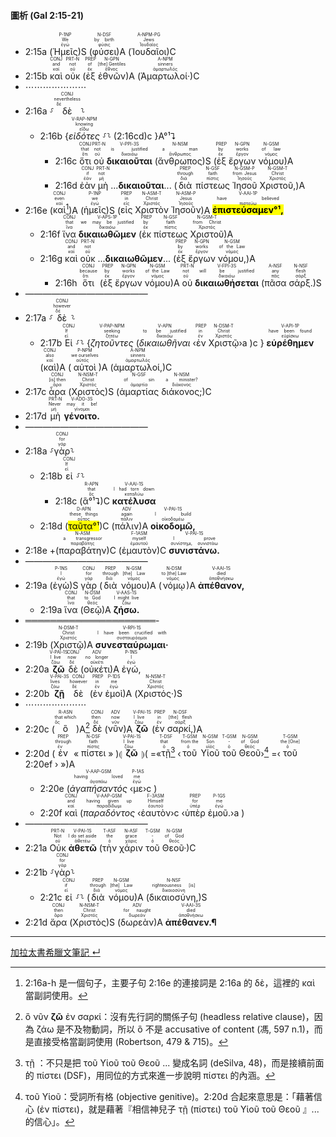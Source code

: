 #### 圖析 (Gal 2:15-21)

- <rt>2:15a</rt> (<RUBY><ruby><ruby>Ἡμεῖς<rt>ἐγώ</rt></ruby><rt>We</rt></ruby><rt>P-1NP</rt></RUBY>)S (<RUBY><ruby><ruby>φύσει<rt>φύσις</rt></ruby><rt>by birth</rt></ruby><rt>N-DSF</rt></RUBY>)A (<RUBY><ruby><ruby>Ἰουδαῖοι<rt>Ἰουδαῖος</rt></ruby><rt>Jews</rt></ruby><rt>A-NPM-PG</rt></RUBY>)C
- <rt>2:15b</rt> <RUBY><ruby><ruby>καὶ<rt>καί</rt></ruby><rt>and</rt></ruby><rt>CONJ</rt></RUBY> <RUBY><ruby><ruby>οὐκ<rt>οὐ</rt></ruby><rt>not</rt></ruby><rt>PRT-N</rt></RUBY> (<RUBY><ruby><ruby>ἐξ<rt>ἐκ</rt></ruby><rt>of</rt></ruby><rt>PREP</rt></RUBY> <RUBY><ruby><ruby>ἐθνῶν<rt>ἔθνος</rt></ruby><rt>[the] Gentiles</rt></ruby><rt>N-GPN</rt></RUBY>)A (<RUBY><ruby><ruby>Ἁμαρτωλοί·<rt>ἁμαρτωλός</rt></ruby><rt>sinners</rt></ruby><rt>A-NPM</rt></RUBY>)C
- ⋯⋯⋯⋯⋯⋯⋯
- <rt>2:16a</rt> ⸉<RUBY><ruby><ruby>δὲ<rt>δέ</rt></ruby><rt>nevertheless</rt></ruby><rt>CONJ</rt></RUBY>⸊
	- <rt>2:16b</rt> {<RUBY><ruby><ruby><em>εἰδότες</em><rt>εἴδω</rt></ruby><rt>knowing</rt></ruby><rt>V-RAP-NPM</rt></RUBY> ⸉⸊ (<rt>2:16cd</rt>)c }A°¹⮧
		- <rt>2:16c</rt> <RUBY><ruby><ruby>ὅτι<rt>ὅτι</rt></ruby><rt>that</rt></ruby><rt>CONJ</rt></RUBY> <RUBY><ruby><ruby>οὐ<rt>οὐ</rt></ruby><rt>not</rt></ruby><rt>PRT-N</rt></RUBY> <RUBY><ruby><ruby><strong>δικαιοῦται</strong><rt>δικαιόω</rt></ruby><rt>is justified</rt></ruby><rt>V-PPI-3S</rt></RUBY> (<RUBY><ruby><ruby>ἄνθρωπος<rt>ἄνθρωπος</rt></ruby><rt>a man</rt></ruby><rt>N-NSM</rt></RUBY>)S (<RUBY><ruby><ruby>ἐξ<rt>ἐκ</rt></ruby><rt>by</rt></ruby><rt>PREP</rt></RUBY> <RUBY><ruby><ruby>ἔργων<rt>ἔργον</rt></ruby><rt>works</rt></ruby><rt>N-GPN</rt></RUBY> <RUBY><ruby><ruby>νόμου<rt>νόμος</rt></ruby><rt>of law</rt></ruby><rt>N-GSM</rt></RUBY>)A
		- <rt>2:16d</rt> <RUBY><ruby><ruby>ἐὰν<rt>ἐάν</rt></ruby><rt>if</rt></ruby><rt>CONJ</rt></RUBY> <RUBY><ruby><ruby>μὴ<rt>μή</rt></ruby><rt>not</rt></ruby><rt>PRT-N</rt></RUBY> ...<strong>δικαιοῦται</strong>... (<RUBY><ruby><ruby>διὰ<rt>διά</rt></ruby><rt>through</rt></ruby><rt>PREP</rt></RUBY> <RUBY><ruby><ruby>πίστεως<rt>πίστις</rt></ruby><rt>faith</rt></ruby><rt>N-GSF</rt></RUBY> <RUBY><ruby><ruby>Ἰησοῦ<rt>Ἰησοῦς</rt></ruby><rt>from Jesus</rt></ruby><rt>N-GSM-P</rt></RUBY> <RUBY><ruby><ruby>Χριστοῦ,<rt>Χριστός</rt></ruby><rt>Christ</rt></ruby><rt>N-GSM-T</rt></RUBY>)A
- <rt>2:16e</rt> (<RUBY><ruby><ruby>καὶ<rt>καί</rt></ruby><rt>even</rt></ruby><rt>CONJ</rt></RUBY>[^1])A (<RUBY><ruby><ruby>ἡμεῖς<rt>ἐγώ</rt></ruby><rt>we</rt></ruby><rt>P-1NP</rt></RUBY>)S (<RUBY><ruby><ruby>εἰς<rt>εἰς</rt></ruby><rt>in</rt></ruby><rt>PREP</rt></RUBY> <RUBY><ruby><ruby>Χριστὸν<rt>Χριστός</rt></ruby><rt>Christ</rt></ruby><rt>N-ASM-T</rt></RUBY> <RUBY><ruby><ruby>Ἰησοῦν<rt>Ἰησοῦς</rt></ruby><rt>Jesus</rt></ruby><rt>N-ASM-P</rt></RUBY>)A <RUBY><ruby><ruby><mark><strong>ἐπιστεύσαμεν°¹,</strong></mark><rt>πιστεύω</rt></ruby><rt>have believed</rt></ruby><rt>V-AAI-1P</rt></RUBY>
	- <rt>2:16f</rt> <RUBY><ruby><ruby>ἵνα<rt>ἵνα</rt></ruby><rt>that</rt></ruby><rt>CONJ</rt></RUBY> <RUBY><ruby><ruby><strong>δικαιωθῶμεν</strong><rt>δικαιόω</rt></ruby><rt>we may be justified</rt></ruby><rt>V-APS-1P</rt></RUBY> (<RUBY><ruby><ruby>ἐκ<rt>ἐκ</rt></ruby><rt>by</rt></ruby><rt>PREP</rt></RUBY> <RUBY><ruby><ruby>πίστεως<rt>πίστις</rt></ruby><rt>faith</rt></ruby><rt>N-GSF</rt></RUBY> <RUBY><ruby><ruby>Χριστοῦ<rt>Χριστός</rt></ruby><rt>from Christ</rt></ruby><rt>N-GSM-T</rt></RUBY>)A
	- <rt>2:16g</rt> <RUBY><ruby><ruby>καὶ<rt>καί</rt></ruby><rt>and</rt></ruby><rt>CONJ</rt></RUBY> <RUBY><ruby><ruby>οὐκ<rt>οὐ</rt></ruby><rt>not</rt></ruby><rt>PRT-N</rt></RUBY> ...<strong>δικαιωθῶμεν</strong>... (<RUBY><ruby><ruby>ἐξ<rt>ἐκ</rt></ruby><rt>by</rt></ruby><rt>PREP</rt></RUBY> <RUBY><ruby><ruby>ἔργων<rt>ἔργον</rt></ruby><rt>works</rt></ruby><rt>N-GPN</rt></RUBY> <RUBY><ruby><ruby>νόμου,<rt>νόμος</rt></ruby><rt>of the Law</rt></ruby><rt>N-GSM</rt></RUBY>)A
		- <rt>2:16h</rt> <RUBY><ruby><ruby>ὅτι<rt>ὅτι</rt></ruby><rt>because</rt></ruby><rt>CONJ</rt></RUBY> (<RUBY><ruby><ruby>ἐξ<rt>ἐκ</rt></ruby><rt>by</rt></ruby><rt>PREP</rt></RUBY> <RUBY><ruby><ruby>ἔργων<rt>ἔργον</rt></ruby><rt>works</rt></ruby><rt>N-GPN</rt></RUBY> <RUBY><ruby><ruby>νόμου<rt>νόμος</rt></ruby><rt>of the Law</rt></ruby><rt>N-GSM</rt></RUBY>)A <RUBY><ruby><ruby>οὐ<rt>οὐ</rt></ruby><rt>not</rt></ruby><rt>PRT-N</rt></RUBY> <RUBY><ruby><ruby><strong>δικαιωθήσεται</strong><rt>δικαιόω</rt></ruby><rt>will be justified</rt></ruby><rt>V-FPI-3S</rt></RUBY> (<RUBY><ruby><ruby>πᾶσα<rt>πᾶς</rt></ruby><rt>any</rt></ruby><rt>A-NSF</rt></RUBY> <RUBY><ruby><ruby>σάρξ.<rt>σάρξ</rt></ruby><rt>flesh</rt></ruby><rt>N-NSF</rt></RUBY>)S
- ——————————————
- <rt>2:17a</rt> ⸉<RUBY><ruby><ruby>δὲ<rt>δέ</rt></ruby><rt>however</rt></ruby><rt>CONJ</rt></RUBY>⸊
	- <rt>2:17b</rt> <RUBY><ruby><ruby>Εἰ<rt>εἰ</rt></ruby><rt>If</rt></ruby><rt>CONJ</rt></RUBY> ⸉⸊ {<RUBY><ruby><ruby><em>ζητοῦντες</em><rt>ζητέω</rt></ruby><rt>seeking</rt></ruby><rt>V-PAP-NPM</rt></RUBY> (<RUBY><ruby><ruby><em>δικαιωθῆναι</em><rt>δικαιόω</rt></ruby><rt>to be justified</rt></ruby><rt>V-APN</rt></RUBY> ‹<RUBY><ruby><ruby>ἐν<rt>ἐν</rt></ruby><rt>in</rt></ruby><rt>PREP</rt></RUBY> <RUBY><ruby><ruby>Χριστῷ<rt>Χριστός</rt></ruby><rt>Christ</rt></ruby><rt>N-DSM-T</rt></RUBY>›a )c } <RUBY><ruby><ruby><strong>εὑρέθημεν</strong><rt>εὑρίσκω</rt></ruby><rt>have been found</rt></ruby><rt>V-API-1P</rt></RUBY> (<RUBY><ruby><ruby>καὶ<rt>καί</rt></ruby><rt>also</rt></ruby><rt>CONJ</rt></RUBY>)A (<RUBY><ruby><ruby>αὐτοὶ<rt>αὐτός</rt></ruby><rt>we ourselves</rt></ruby><rt>P-NPM</rt></RUBY>)A (<RUBY><ruby><ruby>ἁμαρτωλοί,<rt>ἁμαρτωλός</rt></ruby><rt>sinners</rt></ruby><rt>A-NPM</rt></RUBY>)C 
- <rt>2:17c</rt> <RUBY><ruby><ruby>ἆρα<rt>ἆρα</rt></ruby><rt>[is] then</rt></ruby><rt>CONJ</rt></RUBY> (<RUBY><ruby><ruby>Χριστὸς<rt>Χριστός</rt></ruby><rt>Christ</rt></ruby><rt>N-NSM-T</rt></RUBY>)S (<RUBY><ruby><ruby>ἁμαρτίας<rt>ἁμαρτία</rt></ruby><rt>of sin</rt></ruby><rt>N-GSF</rt></RUBY> <RUBY><ruby><ruby>διάκονος;<rt>διάκονος</rt></ruby><rt>a minister?</rt></ruby><rt>N-NSM</rt></RUBY>)C 
- <rt>2:17d</rt> <RUBY><ruby><ruby>μὴ<rt>μή</rt></ruby><rt>Never</rt></ruby><rt>PRT-N</rt></RUBY> <RUBY><ruby><ruby><strong>γένοιτο.</strong><rt>γίνομαι</rt></ruby><rt>may it be!</rt></ruby><rt>V-ADO-3S</rt></RUBY>
- ——————————————
- <rt>2:18a</rt> ⸉<RUBY><ruby><ruby>γὰρ<rt>γάρ</rt></ruby><rt>for</rt></ruby><rt>CONJ</rt></RUBY>⸊
	- <rt>2:18b</rt> <RUBY><ruby><ruby>εἰ<rt>εἰ</rt></ruby><rt>If</rt></ruby><rt>CONJ</rt></RUBY> ⸉⸊
		- <rt>2:18c</rt> (<RUBY><ruby><ruby>ἃ°¹⮧<rt>ὅς</rt></ruby><rt>that</rt></ruby><rt>R-APN</rt></RUBY>)C <RUBY><ruby><ruby><strong>κατέλυσα</strong><rt>καταλύω</rt></ruby><rt>I had torn down</rt></ruby><rt>V-AAI-1S</rt></RUBY>
	- <rt>2:18d</rt> (<RUBY><ruby><ruby><mark>ταῦτα°¹</mark><rt>οὗτος</rt></ruby><rt>these things</rt></ruby><rt>D-APN</rt></RUBY>)C (<RUBY><ruby><ruby>πάλιν<rt>πάλιν</rt></ruby><rt>again</rt></ruby><rt>ADV</rt></RUBY>)A <RUBY><ruby><ruby><strong>οἰκοδομῶ,</strong><rt>οἰκοδομέω</rt></ruby><rt>I build</rt></ruby><rt>V-PAI-1S</rt></RUBY>
- <rt>2:18e</rt> +(<RUBY><ruby><ruby>παραβάτην<rt>παραβάτης</rt></ruby><rt>a transgressor</rt></ruby><rt>N-ASM</rt></RUBY>)C (<RUBY><ruby><ruby>ἐμαυτὸν<rt>ἐμαυτοῦ</rt></ruby><rt>myself</rt></ruby><rt>F-1ASM</rt></RUBY>)C <RUBY><ruby><ruby><strong>συνιστάνω.</strong><rt>συνίστημι, συνιστάω</rt></ruby><rt>I prove</rt></ruby><rt>V-PAI-1S</rt></RUBY>
- ——————————————
- <rt>2:19a</rt> (<RUBY><ruby><ruby>ἐγὼ<rt>ἐγώ</rt></ruby><rt>I</rt></ruby><rt>P-1NS</rt></RUBY>)S <RUBY><ruby><ruby>γὰρ<rt>γάρ</rt></ruby><rt>for</rt></ruby><rt>CONJ</rt></RUBY> (<RUBY><ruby><ruby>διὰ<rt>διά</rt></ruby><rt>through</rt></ruby><rt>PREP</rt></RUBY> <RUBY><ruby><ruby>νόμου<rt>νόμος</rt></ruby><rt>[the] Law</rt></ruby><rt>N-GSM</rt></RUBY>)A (<RUBY><ruby><ruby>νόμῳ<rt>νόμος</rt></ruby><rt>to [the] Law</rt></ruby><rt>N-DSM</rt></RUBY>)A <RUBY><ruby><ruby><strong>ἀπέθανον,</strong><rt>ἀποθνήσκω</rt></ruby><rt>died</rt></ruby><rt>V-AAI-1S</rt></RUBY>
	- <rt>2:19a</rt> <RUBY><ruby><ruby>ἵνα<rt>ἵνα</rt></ruby><rt>that</rt></ruby><rt>CONJ</rt></RUBY> (<RUBY><ruby><ruby>Θεῷ<rt>θεός</rt></ruby><rt>to God</rt></ruby><rt>N-DSM</rt></RUBY>)A <RUBY><ruby><ruby><strong>ζήσω.</strong><rt>ζάω</rt></ruby><rt>I might live</rt></ruby><rt>V-AAS-1S</rt></RUBY> 
- ═════════════════════- 
- <rt>2:19b</rt> (<RUBY><ruby><ruby>Χριστῷ<rt>Χριστός</rt></ruby><rt>Christ</rt></ruby><rt>N-DSM-T</rt></RUBY>)A <RUBY><ruby><ruby><strong>συνεσταύρωμαι·</strong><rt>συσταυρόομαι</rt></ruby><rt>I have been crucified with</rt></ruby><rt>V-RPI-1S</rt></RUBY>
- <rt>2:20a</rt> <RUBY><ruby><ruby><strong>ζῶ</strong><rt>ζάω</rt></ruby><rt>I live</rt></ruby><rt>V-PAI-1S</rt></RUBY> <RUBY><ruby><ruby>δὲ<rt>δέ</rt></ruby><rt>now</rt></ruby><rt>CONJ</rt></RUBY> (<RUBY><ruby><ruby>οὐκέτι<rt>οὐκέτι</rt></ruby><rt>no longer</rt></ruby><rt>ADV</rt></RUBY>)A <RUBY><ruby><ruby>ἐγώ,<rt>ἐγώ</rt></ruby><rt>I</rt></ruby><rt>P-1NS</rt></RUBY> 
- <rt>2:20b</rt> <RUBY><ruby><ruby><strong>ζῇ</strong><rt>ζάω</rt></ruby><rt>lives</rt></ruby><rt>V-PAI-3S</rt></RUBY> <RUBY><ruby><ruby>δὲ<rt>δέ</rt></ruby><rt>however</rt></ruby><rt>CONJ</rt></RUBY> (<RUBY><ruby><ruby>ἐν<rt>ἐν</rt></ruby><rt>in</rt></ruby><rt>PREP</rt></RUBY> <RUBY><ruby><ruby>ἐμοὶ<rt>ἐγώ</rt></ruby><rt>me</rt></ruby><rt>P-1DS</rt></RUBY>)A (<RUBY><ruby><ruby>Χριστός·<rt>Χριστός</rt></ruby><rt>Christ</rt></ruby><rt>N-NSM-T</rt></RUBY>)S 
- ⋯⋯⋯⋯⋯⋯⋯
- <rt>2:20c</rt> (<RUBY><ruby><ruby>ὃ<rt>ὅς</rt></ruby><rt>that which</rt></ruby><rt>R-ASN</rt></RUBY>)A[^2] <RUBY><ruby><ruby>δὲ<rt>δέ</rt></ruby><rt>then</rt></ruby><rt>CONJ</rt></RUBY> (<RUBY><ruby><ruby>νῦν<rt>νῦν</rt></ruby><rt>now</rt></ruby><rt>ADV</rt></RUBY>)A <RUBY><ruby><ruby><strong>ζῶ</strong><rt>ζάω</rt></ruby><rt>I live</rt></ruby><rt>V-PAI-1S</rt></RUBY> (<RUBY><ruby><ruby>ἐν<rt>ἐν</rt></ruby><rt>in</rt></ruby><rt>PREP</rt></RUBY> <RUBY><ruby><ruby>σαρκί,<rt>σάρξ</rt></ruby><rt>[the] flesh</rt></ruby><rt>N-DSF</rt></RUBY>)A
- <rt>2:20d</rt> (<RUBY><ruby><ruby>ἐν<rt>ἐν</rt></ruby><rt>through</rt></ruby><rt>PREP</rt></RUBY> « <RUBY><ruby><ruby>πίστει<rt>πίστις</rt></ruby><rt>faith</rt></ruby><rt>N-DSF</rt></RUBY> » )⦇ <RUBY><ruby><ruby><strong>ζῶ</strong><rt>ζάω</rt></ruby><rt>I live</rt></ruby><rt>V-PAI-1S</rt></RUBY> ⦈( =«<RUBY><ruby><ruby>τῇ<rt>ὁ</rt></ruby><rt>that</rt></ruby><rt>T-DSF</rt></RUBY>[^3] ‹<RUBY><ruby><ruby>τοῦ<rt>ὁ</rt></ruby><rt>from the</rt></ruby><rt>T-GSM</rt></RUBY> <RUBY><ruby><ruby>Υἱοῦ<rt>υἱός</rt></ruby><rt>Son</rt></ruby><rt>N-GSM</rt></RUBY> <RUBY><ruby><ruby>τοῦ<rt>ὁ</rt></ruby><rt>-</rt></ruby><rt>T-GSM</rt></RUBY> <RUBY><ruby><ruby>Θεοῦ<rt>θεός</rt></ruby><rt>of God</rt></ruby><rt>N-GSM</rt></RUBY>›[^4] =‹<RUBY><ruby><ruby>τοῦ<rt>ὁ</rt></ruby><rt>the [One]</rt></ruby><rt>T-GSM</rt></RUBY> <rt>2:20ef</rt> › »)A
	- <rt>2:20e</rt>  (<RUBY><ruby><ruby><em>ἀγαπήσαντός</em><rt>ἀγαπάω</rt></ruby><rt>having loved</rt></ruby><rt>V-AAP-GSM</rt></RUBY> ‹<RUBY><ruby><ruby>με<rt>ἐγώ</rt></ruby><rt>me</rt></ruby><rt>P-1AS</rt></RUBY>›c ) 
	- <rt>2:20f</rt> <RUBY><ruby><ruby>καὶ<rt>καί</rt></ruby><rt>and</rt></ruby><rt>CONJ</rt></RUBY> (<RUBY><ruby><ruby><em>παραδόντος</em><rt>παραδίδωμι</rt></ruby><rt>having given up</rt></ruby><rt>V-AAP-GSM</rt></RUBY> ‹<RUBY><ruby><ruby>ἑαυτὸν<rt>ἑαυτοῦ</rt></ruby><rt>Himself</rt></ruby><rt>F-3ASM</rt></RUBY>›c ‹<RUBY><ruby><ruby>ὑπὲρ<rt>ὑπέρ</rt></ruby><rt>for</rt></ruby><rt>PREP</rt></RUBY> <RUBY><ruby><ruby>ἐμοῦ.<rt>ἐγώ</rt></ruby><rt>me</rt></ruby><rt>P-1GS</rt></RUBY>›a )
- ——————————————
- <rt>2:21a</rt> <RUBY><ruby><ruby>Οὐκ<rt>οὐ</rt></ruby><rt>Not</rt></ruby><rt>PRT-N</rt></RUBY> <RUBY><ruby><ruby><strong>ἀθετῶ</strong><rt>ἀθετέω</rt></ruby><rt>I do set aside</rt></ruby><rt>V-PAI-1S</rt></RUBY> (<RUBY><ruby><ruby>τὴν<rt>ὁ</rt></ruby><rt>the</rt></ruby><rt>T-ASF</rt></RUBY> <RUBY><ruby><ruby>χάριν<rt>χάρις</rt></ruby><rt>grace</rt></ruby><rt>N-ASF</rt></RUBY> <RUBY><ruby><ruby>τοῦ<rt>ὁ</rt></ruby><rt>-</rt></ruby><rt>T-GSM</rt></RUBY> <RUBY><ruby><ruby>Θεοῦ·<rt>θεός</rt></ruby><rt>of God</rt></ruby><rt>N-GSM</rt></RUBY>)C
- <rt>2:21b</rt> ⸉<RUBY><ruby><ruby>γὰρ<rt>γάρ</rt></ruby><rt>for</rt></ruby><rt>CONJ</rt></RUBY>⸊
	- <rt>2:21c</rt> <RUBY><ruby><ruby>εἰ<rt>εἰ</rt></ruby><rt>if</rt></ruby><rt>CONJ</rt></RUBY> ⸉⸊ (<RUBY><ruby><ruby>διὰ<rt>διά</rt></ruby><rt>through</rt></ruby><rt>PREP</rt></RUBY> <RUBY><ruby><ruby>νόμου<rt>νόμος</rt></ruby><rt>[the] Law</rt></ruby><rt>N-GSM</rt></RUBY>)A (<RUBY><ruby><ruby>δικαιοσύνη,<rt>δικαιοσύνη</rt></ruby><rt>righteousness [is]</rt></ruby><rt>N-NSF</rt></RUBY>)S
- <rt>2:21d</rt> <RUBY><ruby><ruby>ἄρα<rt>ἄρα</rt></ruby><rt>then</rt></ruby><rt>CONJ</rt></RUBY> (<RUBY><ruby><ruby>Χριστὸς<rt>Χριστός</rt></ruby><rt>Christ</rt></ruby><rt>N-NSM-T</rt></RUBY>)S (<RUBY><ruby><ruby>δωρεὰν<rt>δωρεάν</rt></ruby><rt>for naught</rt></ruby><rt>ADV</rt></RUBY>)A <RUBY><ruby><ruby><strong>ἀπέθανεν.¶</strong><rt>ἀποθνήσκω</rt></ruby><rt>died</rt></ruby><rt>V-AAI-3S</rt></RUBY>






---
[加拉太書希臘文筆記 ↵](Galatians-Notes.md)



[^1]: 2:16a-h 是一個句子，主要子句 2:16e 的連接詞是 2:16a 的 δὲ，這裡的 καὶ 當副詞使用。
[^2]: ὃ νῦν **ζῶ** ἐν σαρκί：沒有先行詞的關係子句 (headless relative clause)，因為 ζάω 是不及物動詞，所以 ὃ 不是 accusative of content (馮, 597 n.1)，而是直接受格當副詞使用 (Robertson, 479 & 715)。
[^3]: τῇ ：不只是把 τοῦ Υἱοῦ τοῦ Θεοῦ ... 變成名詞 (deSilva, 48)，而是接續前面的 πίστει (DSF)，用同位的方式來進一步說明 πίστει 的內涵。
[^4]: τοῦ Υἱοῦ：受詞所有格 (objective genitive)。2:20d 合起來意思是：「藉著信心 (ἐν πίστει)，就是藉著『相信神兒子 τῇ (πίστει) τοῦ Υἱοῦ τοῦ Θεοῦ 』... 的信心」。 